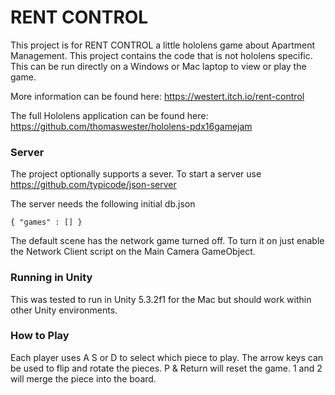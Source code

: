# RENT CONTROL

This project is for RENT CONTROL a little hololens game about Apartment Management.  This project contains the code that is not hololens specific.  This can be run directly on a Windows or Mac laptop to view or play the game.   

More information can be found here: https://westert.itch.io/rent-control

The full Hololens application can be found here: https://github.com/thomaswester/hololens-pdx16gamejam

### Server

The project optionally supports a sever.  To start a server use https://github.com/typicode/json-server  

The server needs the following initial db.json

```{ "games" : [] }```

The default scene has the network game turned off.  To turn it on just enable the Network Client script on the Main Camera GameObject.

### Running in Unity

This was tested to run in Unity 5.3.2f1 for the Mac but should work within other Unity environments.   

### How to Play

Each player uses A S or D to select which piece to play.  The arrow keys can be used to flip and rotate the pieces.  P & Return will reset the game.  1 and 2 will merge the piece into the board.
